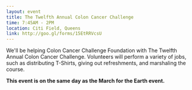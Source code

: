 ```yaml
---
layout: event
title: The Twelfth Annual Colon Cancer Challenge
time: 7:45AM - 2PM
location: Citi Field, Queens
link: http://goo.gl/forms/15EtRRVcsU
---
```

We'll be helping Colon Cancer Challenge Foundation with The Twelfth Annual Colon Cancer Challenge. Volunteers will perform a variety of jobs, such as distributing T-Shirts, giving out refreshments, and marshaling the course.

**This event is on the same day as the March for the Earth event.**